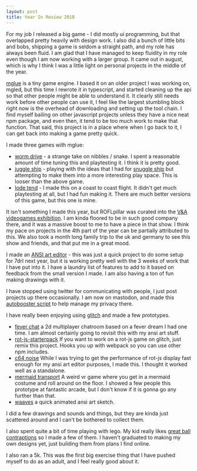 ```yaml
---
layout: post
title: Year In Review 2018
---
```


For my job I released a big game - I did mostly ui programming, but that overlapped pretty heavily with design work. I also did a bunch of little bits and bobs, shipping a game is seldom a straight path, and my role has always been fluid. I am glad that I have managed to keep fluidity in my role even though I am now working with a larger group. It came out in august, which is why I think I was a little light on personal projects in the middle of the year.

[mglue](https://github.com/jonbro/mglue) is a tiny game engine. I based it on an older project I was working on, mgled, but this time I rewrote it in typescript, and started cleaning up the api so that other people might be able to understand it. It clearly still needs work before other people can use it, I feel like the largest stumbling block right now is the overhead of downloading and setting up the tool chain. I find myself bailing on other javascript projects unless they have a nice neat npm package, and even then, it tend to be too much work to make that function. That said, this project is in a place where when I go back to it, I can get back into making a game pretty quick.

I made three games with mglue:

- [worm drive](https://jonbro.itch.io/worm-drive) - a strange take on nibbles / snake. I spent a reasonable amount of time tuning this and playtesting it. I think it is pretty good.
- [juggle ship](https://jonbro.itch.io/juggle-ship) - playing with the ideas that I had for [snuggle ship](https://jonbro.itch.io/snuggle-ship) but attempting to make them into a more interesting play space. This is looser than the above game.
- [lode tend](https://jonbro.itch.io/lode-tend) - I made this on a coast to coast flight. It didn't get much playtesting at all, but I had fun making it. There are much better versions of this game, but this one is mine.

It isn't something I made this year, but ROFLpillar was curated into the [V&A videogames exhibition](https://www.vam.ac.uk/exhibitions/videogames). I am kinda floored to be in such good company there, and it was a massive boost to me to have a piece in that show. I think my pace on projects in the 4th part of the year can be partially attributed to this. We also took a month long family trip to the uk and germany to see this show and friends, and that put me in a great mood.

I made an [ANSI art editor](http://asc-paint.glitch.me/) - this was just a quick project to do some setup for 7drl next year, but it is working pretty well with the 3 weeks of work that I have put into it. I have a laundry list of features to add to it based on feedback from the small version I made. I am also having a ton of fun making drawings with it.

I have stopped using twitter for communicating with people, I just post projects up there occasionally. I am now on mastodon, and made this [autobooster script](https://glitch.com/~autoboost) to help manage my privacy there.

I have really been enjoying using [glitch](http://glitch.me) and made a few prototypes.
- [fever chat](https://glitch.com/~fever-chat) a 2d multiplayer chatroom based on a fever dream I had one time. I am almost certainly going to revisit this with my ansi art stuff.
- [rot-js-starterpack](https://glitch.com/~rot-js-starter) If you want to work on a rot-js game on glitch, just remix this project. Hooks you up with webpack so you can use other npm includes.
- [c64 noise](https://glitch.com/~c64-noise) While I was trying to get the performance of rot-js display fast enough for my ansi art editor purposes, I made this. I thought it worked well as a standalone.
- [mermaid transport](https://www.youtube.com/watch?v=IaHw8gb0d-M) A weird vr game where you get in a mermaid costume and roll around on the floor. I showed a few people this prototype at fantastic arcade, but I don't know if it is gonna go any further than that.
- [waaves](https://glitch.com/~waaves) a quick animated ansi art sketch.

I did a few drawings and sounds and things, but they are kinda just scattered around and I can't be bothered to collect them.

I also spent quite a bit of time playing with lego. My kid really likes [great ball contraptions](https://www.youtube.com/watch?v=HvJg3YoehYk) so I made a few of them. I haven't graduated to making my own designs yet, just building them from plans I find online.

I also ran a 5k. This was the first big exercise thing that I have pushed myself to do as an adult, and I feel really good about it.
